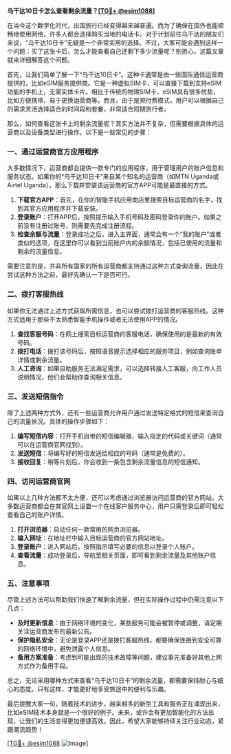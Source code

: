 **乌干达10日卡怎么查看剩余流量？[[TG💪+ @esim1088](https://t.me/s/esim1088)]**

在当今这个数字化时代，出国旅行已经变得越来越普遍。而为了确保在国外也能顺畅地使用网络，许多人都会选择购买当地的电话卡。对于计划前往乌干达的朋友们来说，“乌干达10日卡”无疑是一个非常实用的选择。不过，大家可能会遇到这样一个问题：买了这张卡后，怎么才能查看自己还剩下多少流量呢？别担心，这篇文章就来详细解答这个问题。

首先，让我们简单了解一下“乌干达10日卡”。这种卡通常是由一些国际通信运营商提供的，比如eSIM服务提供商。它是一种虚拟SIM卡，可以直接下载到支持eSIM功能的手机上，无需实体卡片。相比于传统的物理SIM卡，eSIM具有很多优势，比如方便携带、易于更换运营商等。而且，由于是预付费模式，用户可以根据自己的需求灵活选择适合的时间段和套餐，非常适合短期旅行者。

那么，如何查看这张卡上的剩余流量呢？其实方法并不复杂，但需要根据具体的运营商以及设备类型进行操作。以下是一些常见的步骤：

### 一、通过运营商官方应用程序

大多数情况下，运营商都会提供一款专门的应用程序，用于管理用户的账户信息和服务状态。如果你的“乌干达10日卡”来自某个知名的运营商（如MTN Uganda或Airtel Uganda），那么下载并安装该运营商的官方APP可能是最直接的方式。

1. **下载官方APP**：首先，在你的智能手机应用商店里搜索目标运营商的名字，找到其官方应用程序并下载安装。
2. **登录账户**：打开APP后，按照提示输入手机号码及密码登录你的账户。如果之前没有注册过账号，则需要先完成注册流程。
3. **检查余额与流量**：登录成功之后，进入主界面，通常会有一个“我的账户”或者类似的选项，在这里你可以看到当前账户内的余额情况，包括已使用的流量和剩余的流量信息。

需要注意的是，并非所有国家的所有运营商都支持通过这种方式查询流量，因此在尝试这种方法之前，最好先确认一下是否可行。

### 二、拨打客服热线

如果你无法通过上述方式获取所需信息，也可以尝试拨打运营商的客服热线。这种方式适用于那些不太熟悉智能手机操作或者无法使用APP的情况。

1. **查找客服号码**：在网上搜索目标运营商的客服电话，确保使用的是最新的有效号码。
2. **拨打电话**：拨打该号码后，按照语音提示选择相应的服务项目，例如查询账单详情或剩余流量。
3. **人工咨询**：如果自助服务无法满足需求，可以选择转接人工客服，向工作人员说明情况，他们会帮助你查询相关信息。

### 三、发送短信指令

除了上述两种方式外，还有一些运营商允许用户通过发送特定格式的短信来查询自己的流量状况。具体的操作步骤如下：

1. **编写短信内容**：打开手机自带的短信编辑器，输入指定的代码或关键词（通常可以在运营商官网找到）。
2. **发送短信**：将编写好的短信发送给相应的号码（通常是免费的）。
3. **接收回复**：稍等片刻后，你会收到一条包含剩余流量信息的短信通知。

### 四、访问运营商官网

如果以上几种方法都不太方便，还可以考虑通过浏览器访问运营商的官方网站。大多数运营商都会在其官网上设置一个在线客户服务中心，用户只需登录后即可轻松查看自己的账户详情。

1. **打开浏览器**：启动任何一款常用的网页浏览器。
2. **输入网址**：在地址栏中输入目标运营商的官方网站地址。
3. **登录账户**：进入网站后，按照指示填写必要的信息以登录个人账户。
4. **查看流量**：成功登录后，导航至相关页面，即可看到剩余流量及其他账户信息。

### 五、注意事项

尽管上述方法可以帮助我们快速了解剩余流量，但在实际操作过程中仍需注意以下几点：

- **及时更新信息**：由于网络环境的变化，某些服务可能会被暂停或调整，请定期关注运营商发布的最新公告。
- **保护隐私安全**：无论是登录APP还是拨打客服热线，都要确保连接到安全可靠的网络环境中，避免泄露个人信息。
- **备用方案准备**：考虑到可能出现的技术故障等问题，建议事先准备好其他上网方式作为备用手段。

总之，无论采用哪种方式来查看“乌干达10日卡”的剩余流量，都需要保持耐心与细心的态度。只有这样，才能更好地享受旅途中的便利与乐趣。

最后提醒大家一句，随着技术的进步，越来越多的新型工具和服务正在涌现出来，比如eSIM技术本身就是一个很好的例子。未来，或许会有更加智能化的方法出现，让我们的生活变得更加便捷高效。因此，希望大家能够持续关注行业动态，紧跟潮流趋势！

[[TG💪+ @esim1088](https://t.me/s/esim1088) ![Image](https://i.postimg.cc/4NQfJmqS/Snipaste-2025-05-13-00-14-12.png)]